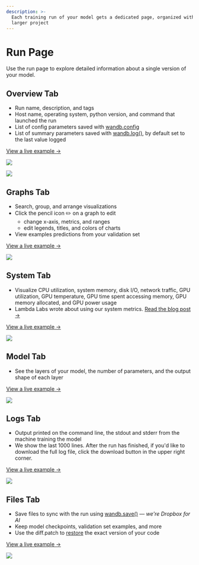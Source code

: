 ```yaml
---
description: >-
  Each training run of your model gets a dedicated page, organized within the
  larger project
---
```


# Run Page

Use the run page to explore detailed information about a single version of your model.

## Overview Tab

* Run name, description, and tags
* Host name, operating system, python version, and command that launched the run
* List of config parameters saved with [wandb.config](../../library/config.md)
* List of summary parameters saved with [wandb.log\(\)](../../library/log.md), by default set to the last value logged

[View a live example →](https://app.wandb.ai/wandb/examples-keras-cnn-fashion/runs/wec25l0q/overview)

![](../../.gitbook/assets/image%20%2813%29.png)

![](../../.gitbook/assets/image%20%287%29.png)

## Graphs Tab

* Search, group, and arrange visualizations
* Click the pencil icon ✏️ on a graph to edit
  * change x-axis, metrics, and ranges
  * edit legends, titles, and colors of charts
* View examples predictions from your validation set

[View a live example →](https://app.wandb.ai/wandb/examples-keras-cnn-fashion/runs/wec25l0q?workspace=user-carey)

![](../../.gitbook/assets/image%20%2825%29.png)

## System Tab

* Visualize CPU utilization, system memory, disk I/O, network traffic, GPU utilization, GPU temperature, GPU time spent accessing memory, GPU memory allocated, and GPU power usage
* Lambda Labs wrote about using our system metrics. [Read the blog post →](https://lambdalabs.com/blog/weights-and-bias-gpu-cpu-utilization/)

[View a live example →](https://app.wandb.ai/wandb/feb8-emotion/runs/toxllrmm/system)

![](../../.gitbook/assets/image%20%2856%29.png)

## Model Tab

* See the layers of your model, the number of parameters, and the output shape of each layer

[View a live example →](https://app.wandb.ai/stacey/deep-drive/runs/pr0os44x/model)

![](../../.gitbook/assets/image%20%2823%29.png)

## Logs Tab 

* Output printed on the command line, the stdout and stderr from the machine training the model
* We show the last 1000 lines. After the run has finished, if you'd like to download the full log file, click the download button in the upper right corner.

[View a live example →](https://app.wandb.ai/stacey/deep-drive/runs/pr0os44x/logs)

![](../../.gitbook/assets/image%20%2846%29.png)

## Files Tab

* Save files to sync with the run using [wandb.save\(\)](../../library/save.md) — _we're Dropbox for AI_
* Keep model checkpoints, validation set examples, and more
* Use the diff.patch to [restore](../../library/restore.md) the exact version of your code

[View a live example →](https://app.wandb.ai/stacey/deep-drive/runs/pr0os44x/files/media/images)

![](../../.gitbook/assets/image%20%281%29.png)



